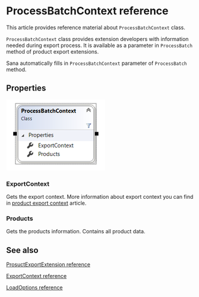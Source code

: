 ﻿# ProcessBatchContext reference

This article provides reference material about `ProcessBatchContext` class.

`ProcessBatchContext` class provides extension developers with information needed during export process. It is available as a parameter in `ProcessBatch` method of product export extensions.

Sana automatically fills in `ProcessBatchContext` parameter of `ProcessBatch` method.

## Properties

![ProcessBatchContext](img/product-export-process-batch-context/class.png)

### ExportContext

Gets the export context. More information about export context you can find in
[product export context](product-export-context.md) article.

### Products

Gets the products information. Contains all product data.

## See also

[ProsuctExportExtension reference](product-export-extension.md)

[ExportContext reference](product-export-context.md)

[LoadOptions reference](product-export-load-options.md)
